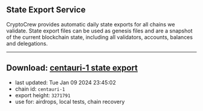 ## State Export Service
CryptoCrew provides automatic daily state exports for all chains we validate. State export files can be used as genesis files and are a snapshot of the current blockchain state, including all validators, accounts, balances and delegations.

---
**Download: [centauri-1 state export](https://dl.ccvalidators.com/SERVICE/composable/centauri-1_export_3271791.json)**
---

- last updated: Tue Jan 09 2024 23:45:02
- chain id: `centauri-1`
- export height: `3271791`
- use for: airdrops, local tests, chain recovery
